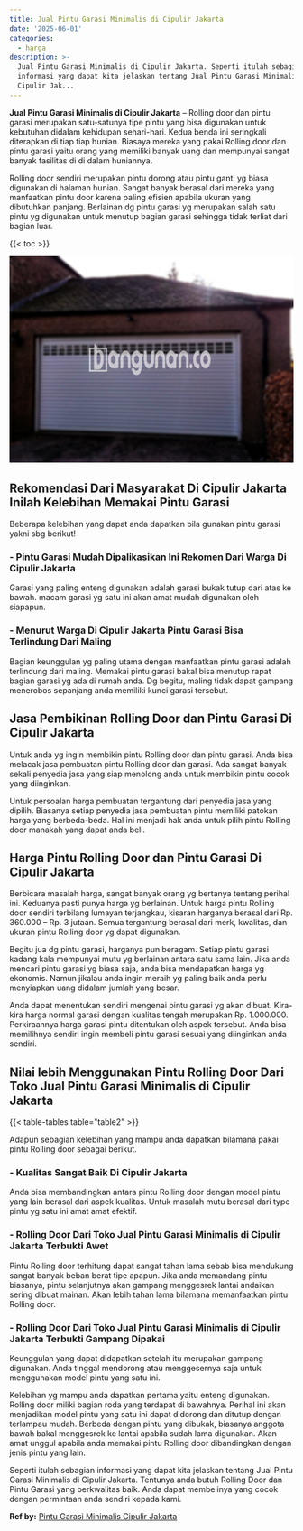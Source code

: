 ```yaml
---
title: Jual Pintu Garasi Minimalis di Cipulir Jakarta
date: '2025-06-01'
categories:
  - harga
description: >-
  Jual Pintu Garasi Minimalis di Cipulir Jakarta. Seperti itulah sebagian
  informasi yang dapat kita jelaskan tentang Jual Pintu Garasi Minimalis di
  Cipulir Jak...
---
```


**Jual Pintu Garasi Minimalis di Cipulir Jakarta** – Rolling door dan pintu garasi merupakan satu-satunya tipe pintu yang bisa digunakan untuk kebutuhan didalam kehidupan sehari-hari. Kedua benda ini seringkali diterapkan di tiap tiap hunian. Biasaya mereka yang pakai Rolling door dan pintu garasi yaitu orang yang memiliki banyak uang dan mempunyai sangat banyak fasilitas di di dalam huniannya.

Rolling door sendiri merupakan pintu dorong atau pintu ganti yg biasa digunakan di halaman hunian. Sangat banyak berasal dari mereka yang manfaatkan pintu door karena paling efisien apabila ukuran yang dibutuhkan panjang. Berlainan dg pintu garasi yg merupakan salah satu pintu yg digunakan untuk menutup bagian garasi sehingga tidak terliat dari bagian luar.

{{< toc >}}

![Jual Pintu Garasi Minimalis di Cipulir Jakarta](/images/pintu-garasi-27.png)

## Rekomendasi Dari Masyarakat Di Cipulir Jakarta Inilah Kelebihan Memakai Pintu Garasi

Beberapa kelebihan yang dapat anda dapatkan bila gunakan pintu garasi yakni sbg berikut!

### \- Pintu Garasi Mudah Dipalikasikan Ini Rekomen Dari Warga Di Cipulir Jakarta

Garasi yang paling enteng digunakan adalah garasi bukak tutup dari atas ke bawah. macam garasi yg satu ini akan amat mudah digunakan oleh siapapun.

### \- Menurut Warga Di Cipulir Jakarta Pintu Garasi Bisa Terlindung Dari Maling

Bagian keunggulan yg paling utama dengan manfaatkan pintu garasi adalah terlindung dari maling. Memakai pintu garasi bakal bisa menutup rapat bagian garasi yg ada di rumah anda. Dg begitu, maling tidak dapat gampang menerobos sepanjang anda memiliki kunci garasi tersebut.

## Jasa Pembikinan Rolling Door dan Pintu Garasi Di Cipulir Jakarta

Untuk anda yg ingin membikin pintu Rolling door dan pintu garasi. Anda bisa melacak jasa pembuatan pintu Rolling door dan garasi. Ada sangat banyak sekali penyedia jasa yang siap menolong anda untuk membikin pintu cocok yang diinginkan.

Untuk persoalan harga pembuatan tergantung dari penyedia jasa yang dipilih. Biasanya setiap penyedia jasa pembuatan pintu memiliki patokan harga yang berbeda-beda. Hal ini menjadi hak anda untuk pilih pintu Rolling door manakah yang dapat anda beli.

## Harga Pintu Rolling Door dan Pintu Garasi Di Cipulir Jakarta

Berbicara masalah harga, sangat banyak orang yg bertanya tentang perihal ini. Keduanya pasti punya harga yg berlainan. Untuk harga pintu Rolling door sendiri terbilang lumayan terjangkau, kisaran harganya berasal dari Rp. 360.000 – Rp. 3 jutaan. Semua tergantung berasal dari merk, kwalitas, dan ukuran pintu Rolling door yg dapat digunakan.

Begitu jua dg pintu garasi, harganya pun beragam. Setiap pintu garasi kadang kala mempunyai mutu yg berlainan antara satu sama lain. Jika anda mencari pintu garasi yg biasa saja, anda bisa mendapatkan harga yg ekonomis. Namun jikalau anda ingin meraih yg paling baik anda perlu menyiapkan uang didalam jumlah yang besar.

Anda dapat menentukan sendiri mengenai pintu garasi yg akan dibuat. Kira-kira harga normal garasi dengan kualitas tengah merupakan Rp. 1.000.000. Perkiraannya harga garasi pintu ditentukan oleh aspek tersebut. Anda bisa memilihnya sendiri ingin membeli pintu garasi sesuai yang diinginkan anda sendiri.

## Nilai lebih Menggunakan Pintu Rolling Door Dari Toko Jual Pintu Garasi Minimalis di Cipulir Jakarta

{{< table-tables table="table2" >}}

Adapun sebagian kelebihan yang mampu anda dapatkan bilamana pakai pintu Rolling door sebagai berikut.

### \- Kualitas Sangat Baik Di Cipulir Jakarta

Anda bisa membandingkan antara pintu Rolling door dengan model pintu yang lain berasal dari aspek kualitas. Untuk masalah mutu berasal dari type pintu yg satu ini amat amat efektif.

### \- Rolling Door Dari Toko Jual Pintu Garasi Minimalis di Cipulir Jakarta Terbukti Awet

Pintu Rolling door terhitung dapat sangat tahan lama sebab bisa mendukung sangat banyak beban berat tipe apapun. Jika anda memandang pintu biasanya, pintu selanjutnya akan gampang menggesrek lantai andaikan sering dibuat mainan. Akan lebih tahan lama bilamana memanfaatkan pintu Rolling door.

### \- Rolling Door Dari Toko Jual Pintu Garasi Minimalis di Cipulir Jakarta Terbukti Gampang Dipakai

Keunggulan yang dapat didapatkan setelah itu merupakan gampang digunakan. Anda tinggal mendorong atau menggesernya saja untuk menggunakan model pintu yang satu ini.

Kelebihan yg mampu anda dapatkan pertama yaitu enteng digunakan. Rolling door miliki bagian roda yang terdapat di bawahnya. Perihal ini akan menjadikan model pintu yang satu ini dapat didorong dan ditutup dengan terlampau mudah. Berbeda dengan pintu yang dibukak, biasanya anggota bawah bakal menggesrek ke lantai apabila sudah lama digunakan. Akan amat unggul apabila anda memakai pintu Rolling door dibandingkan dengan jenis pintu yang lain.

Seperti itulah sebagian informasi yang dapat kita jelaskan tentang Jual Pintu Garasi Minimalis di Cipulir Jakarta. Tentunya anda butuh Rolling Door dan Pintu Garasi yang berkwalitas baik. Anda dapat membelinya yang cocok dengan permintaan anda sendiri kepada kami.

**Ref by:** [Pintu Garasi Minimalis Cipulir Jakarta](https://id.wikipedia.org/wiki/Pintu)

